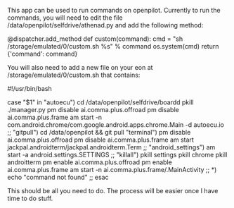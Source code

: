 This app can be used to run commands on openpilot. Currently to run the commands, you will need to edit the file /data/openpilot/selfdrive/athenad.py and add the following method:

@dispatcher.add_method
def custom(command):
  cmd = "sh /storage/emulated/0/custom.sh %s" % command
  os.system(cmd)
  return {'command': command}
  
  
You will also need to add a new file on your eon at /storage/emulated/0/custom.sh that contains:

#!/usr/bin/bash

case "$1" in
	"autoecu")
		cd /data/openpilot/selfdrive/boardd
		pkill ./manager.py
		pm disable ai.comma.plus.offroad
		pm disable ai.comma.plus.frame
		am start -n com.android.chrome/com.google.android.apps.chrome.Main -d autoecu.io
    ;;
	"gitpull")
		cd /data/openpilot && git pull
	"terminal")
		pm disable ai.comma.plus.offroad
		pm disable ai.comma.plus.frame
		am start jackpal.androidterm/jackpal.androidterm.Term
	;;
	"android_settings")
		am start -a android.settings.SETTINGS
	;;
	"killall")
		pkill settings
		pkill chrome
		pkill androitterm
		pm enable ai.comma.plus.offroad
		pm enable ai.comma.plus.frame
		am start -n ai.comma.plus.frame/.MainActivity
	;;
	*)
		echo "command not found"
    ;;
esac




This should be all you need to do. The process will be easier once I have time to do stuff.
